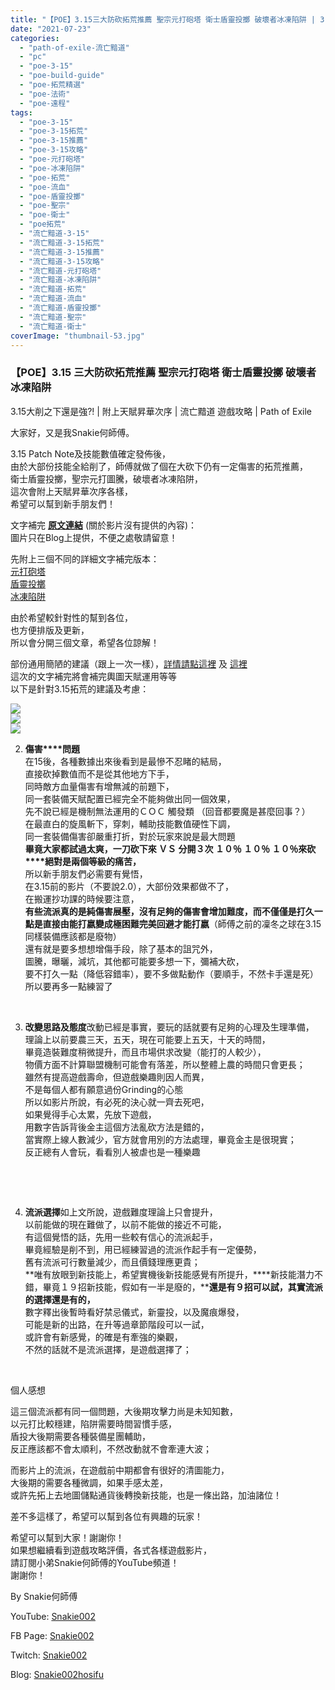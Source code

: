 ```yaml
---
title: "【POE】3.15三大防砍拓荒推薦 聖宗元打砲塔 衛士盾靈投擲 破壞者冰凍陷阱 | 3.15大削之下還是強?! | 附上天賦昇華次序 | 流亡黯道 遊戲攻略 | Path of Exile"
date: "2021-07-23"
categories: 
  - "path-of-exile-流亡黯道"
  - "pc"
  - "poe-3-15"
  - "poe-build-guide"
  - "poe-拓荒精選"
  - "poe-法術"
  - "poe-遠程"
tags: 
  - "poe-3-15"
  - "poe-3-15拓荒"
  - "poe-3-15推薦"
  - "poe-3-15攻略"
  - "poe-元打砲塔"
  - "poe-冰凍陷阱"
  - "poe-拓荒"
  - "poe-流血"
  - "poe-盾靈投擲"
  - "poe-聖宗"
  - "poe-衛士"
  - "poe拓荒"
  - "流亡黯道-3-15"
  - "流亡黯道-3-15拓荒"
  - "流亡黯道-3-15推薦"
  - "流亡黯道-3-15攻略"
  - "流亡黯道-元打砲塔"
  - "流亡黯道-冰凍陷阱"
  - "流亡黯道-拓荒"
  - "流亡黯道-流血"
  - "流亡黯道-盾靈投擲"
  - "流亡黯道-聖宗"
  - "流亡黯道-衛士"
coverImage: "thumbnail-53.jpg"
---
```


### 【POE】3.15 三大防砍拓荒推薦 聖宗元打砲塔 衛士盾靈投擲 破壞者冰凍陷阱  
3.15大削之下還是強?! | 附上天賦昇華次序 | 流亡黯道 遊戲攻略 | Path of Exile

  
大家好，又是我Snakie何師傅。  

  
3.15 Patch Note及技能數值確定發佈後，  
由於大部份技能全給削了，師傅就做了個在大砍下仍有一定傷害的拓荒推薦，  
衛士盾靈投擲，聖宗元打圖騰，破壞者冰凍陷阱，  
這次會附上天賦昇華次序各樣，  
希望可以幫到新手朋友們！  

  
文字補完 [**原文連結**](https://snakie002hosifu.blogspot.com/2021/07/poe315-315-path-of-exile.html) (關於影片沒有提供的內容)：  
圖片只在Blog上提供，不便之處敬請留意！  

  
先附上三個不同的詳細文字補完版本：  
[元打砲塔  
](https://snakie002hosifu.blog/039-1/)[盾靈投擲](https://snakie002hosifu.blog/039-2/)  
[冰凍陷阱](https://snakie002hosifu.blog/039-3/)  

  
由於希望較針對性的幫到各位，  
也方便排版及更新，  
所以會分開三個文章，希望各位諒解！  

  
部份通用簡陋的建議（跟上一次一樣），[詳情請點這裡](https://snakie002hosifu.blogspot.com/2021/01/039.html#more) 及 [這裡](https://snakie002hosifu.blogspot.com/2021/04/poe-path-of-exile.html)  
這次的文字補完將會補完輿圖天賦運用等等  
以下是針對3.15拓荒的建議及考慮：  

  
![](WordPress/PIC2-1-1024x576.jpg)  
![](WordPress/pic1-2-1024x576.jpg)  
![](WordPress/pic0-1-1024x576.jpg)  

  
2. **傷害****問題**  
    在15後，各種數據出來後看到是最慘不忍睹的結局，  
    直接砍掉數值而不是從其他地方下手，  
    同時敵方血量傷害有增無減的前題下，  
    同一套裝備天賦配置已經完全不能夠做出同一個效果，  
    先不說已經是機制無法運用的ＣＯＣ 觸發類 （回音都要魔是甚麼回事？）  
    在最直白的旋風斬下，穿刺，輔助技能數值硬性下調，  
    同一套裝備傷害卻嚴重打折，對於玩家來說是最大問題  
    **畢竟大家都試過太爽，一刀砍下來 ＶＳ 分開３次 １０％ １０％ １０％來砍****絕對是兩個等級的痛苦，**  
    所以新手朋友們必需要有覺悟，  
    在3.15前的影片（不要說2.0），大部份效果都做不了，  
    在搬運抄功課的時候要注意，  
    **有些流派真的是純傷害展壓，沒有足夠的傷害會增加難度，****而不僅僅是打久一點****是直接由能打嬴變成極困難完美回避才能打嬴**（師傅之前的凜冬之球在3.15同樣裝備應該都是廢物）  
    還有就是要多想想增傷手段，除了基本的詛咒外，  
    圖騰，曝曬，減坑，其他都可能要多想一下，彌補大砍，  
    要不打久一點（降低容錯率），要不多做點動作（要順手，不然卡手還是死）  
    所以要再多一點練習了
  

  
   

  
3. **改變思路及態度**改動已經是事實，要玩的話就要有足夠的心理及生理準備，  
    理論上以前要農三天，五天，現在可能要上五天，十天的時間，  
    畢竟造裝難度稍微提升，而且市場供求改變（能打的人較少），  
    物價方面不計算聯盟機制可能會有落差，所以整體上農的時間只會更長；  
    雖然有提高遊戲壽命，但遊戲樂趣則因人而異，  
    不是每個人都有願意過份Grinding的心態  
    所以如影片所說，有必死的決心就一齊去死吧，  
    如果覺得手心太累，先放下遊戲，  
    用數字告訴背後金主這個方法亂砍方法是錯的，  
    當實際上線人數減少，官方就會用別的方法處理，畢竟金主是很現實；  
    反正總有人會玩，看看別人被虐也是一種樂趣
  

  
   

  
   

  
4. **流派選擇**如上文所說，遊戲難度理論上只會提升，  
    以前能做的現在難做了，以前不能做的接近不可能，  
    有這個覺悟的話，先用一些較有信心的流派起手，  
    畢竟經驗是削不到，用已經練習過的流派作起手有一定優勢，  
    舊有流派可行數量減少，而且價錢理應更貴；  
    **唯有放眼到新技能上，希望實機後新技能感覺有所提升，****新技能潛力不錯，畢竟１９招新技能，假如有一半是廢的，****還是有９招可以試，其實流派的選擇還是有的，**  
    數字釋出後暫時看好禁忌儀式，新靈投，以及魔痕爆發，  
    可能是新的出路，在升等過章節階段可以一試，  
    或許會有新感覺，的確是有牽強的樂觀，  
    不然的話就不是流派選擇，是遊戲選擇了；
  

  
   

  
個人感想  

  
這三個流派都有同一個問題，大後期攻擊力尚是未知知數，  
以元打比較穩建，陷阱需要時間習慣手感，  
盾投大後期需要各種裝備星團輔助，  
反正應該都不會太順利，不然改動就不會牽連大波；  

  
而影片上的流派，在遊戲前中期都會有很好的清圖能力，  
大後期的需要各種微調，如果手感太差，  
或許先拓上去地圖儲點通貨後轉換新技能，也是一條出路，加油諸位！  

  
差不多這樣了，希望可以幫到各位有興趣的玩家！  

  
希望可以幫到大家！謝謝你！  
如果想繼續看到遊戲攻略評價，各式各樣遊戲影片，  
請訂閱小弟Snakie何師傅的YouTube頻道！  
謝謝你！  

  
By Snakie何師傅  

  
YouTube: [Snakie002](https://www.youtube.com/c/Snakie002/)  

  
FB Page: [Snakie002](https://www.facebook.com/Snakie002/)  

  
Twitch: [Snakie002](https://www.twitch.tv/snakie002/)  

  
Blog: [Snakie002hosifu](https://snakie002hosifu.blog/)
